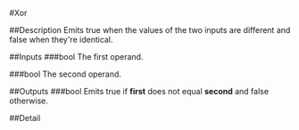 #Xor

##Description
Emits true when the values of the two inputs are different and false when they're identical.

##Inputs
###bool
The first operand.

###bool
The second operand.

##Outputs
###bool
Emits true if **first** does not equal **second** and false otherwise.

##Detail


